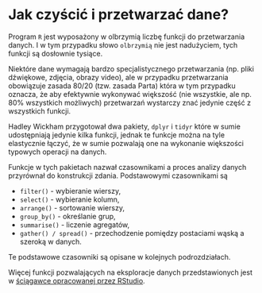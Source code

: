 # Jak czyścić i przetwarzać dane?

Program `R` jest wyposażony w olbrzymią liczbę funkcji do przetwarzania danych. 
I w tym przypadku słowo `olbrzymią` nie jest nadużyciem, tych funkcji są dosłownie tysiące.

Niektóre dane wymagają bardzo specjalistycznego przetwarzania (np. pliki dźwiękowe, zdjęcia, obrazy video), ale w przypadku przetwarzania obowiązuje zasada 80/20 (tzw. zasada Parta) która w tym przypadku oznacza, że aby efektywnie wykonywać większość (nie wszystkie, ale np. 80% wszystkich możliwych) przetwarzań wystarczy znać jedynie część z wszystkich funkcji.

Hadley Wickham przygotował dwa pakiety, `dplyr` i `tidyr` które w sumie udostępniają jedynie kilka funkcji, jednak te funkcje można na tyle elastycznie łączyć, że w sumie pozwalają one na wykonanie większości typowych operacji na danych.

Funkcje w tych pakietach nazwał czasownikami a proces analizy danych przyrównał do konstrukcji zdania. Podstawowymi czasownikami są 

* `filter()` - wybieranie wierszy, 
* `select()` - wybieranie kolumn,
* `arrange()` - sortowanie wierszy,
* `group_by()` - określanie grup,
* `summarise()` - liczenie agregatów,
* `gather() / spread()` - przechodzenie pomiędzy postaciami wąską a szeroką w danych.

Te podstawowe czasowniki są opisane w kolejnych podrozdziałach. 

Więcej funkcji pozwalających na eksploracje danych przedstawionych jest w [ściągawce opracowanej przez RStudio](https://www.rstudio.com/wp-content/uploads/2015/02/data-wrangling-cheatsheet.pdf).

